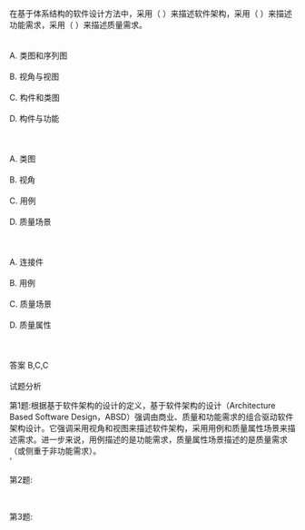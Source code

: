 <div class="detail lh2">在基于体系结构的软件设计方法中，采用（  ）来描述软件架构，采用（  ）来描述功能需求，采用（  ）来描述质量需求。<br/><br/><br/>A. 类图和序列图<br/><br/>B. 视角与视图<br/><br/>C. 构件和类图<br/><br/>D. 构件与功能<br/><br/><br/><br/>A. 类图<br/><br/>B. 视角<br/><br/>C. 用例<br/><br/>D. 质量场景<br/><br/><br/><br/>A. 连接件<br/><br/>B. 用例<br/><br/>C. 质量场景<br/><br/>D. 质量属性<br/><br/><br/><br/>答案 B,C,C<br/><br/>试题分析<br/><p>第1题:根据基于软件架构的设计的定义，基于软件架构的设计（Architecture Based Software Design，ABSD）强调由商业、质量和功能需求的组合驱动软件架构设计。它强调采用视角和视图来描述软件架构，采用用例和质量属性场景来描述需求。进一步来说，用例描述的是功能需求，质量属性场景描述的是质量需求（或侧重于非功能需求）。<br/>'</p><p>第2题:</p><p><br/></p><p>第3题:</p><p><br/></p></div>